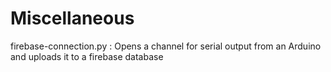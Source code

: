 # Miscellaneous
firebase-connection.py : Opens a channel for serial output from an Arduino and uploads it to a firebase database
